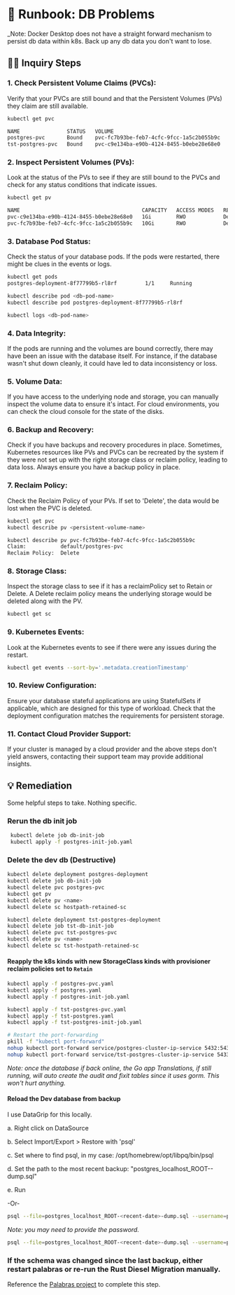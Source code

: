#  📖 Runbook: DB Problems

_Note: Docker Desktop does not have a straight forward mechanism to 
persist db data within k8s. Back up any db data you don't want to lose.

## 🧑‍🚒 Inquiry Steps 

### 1. Check Persistent Volume Claims (PVCs):
Verify that your PVCs are still bound and that the Persistent Volumes (PVs) they claim are still available.

```zsh
kubectl get pvc

NAME               STATUS   VOLUME                                     CAPACITY   ACCESS MODES   STORAGECLASS   VOLUMEATTRIBUTESCLASS   AGE
postgres-pvc       Bound    pvc-fc7b93be-feb7-4cfc-9fcc-1a5c2b055b9c   10Gi       RWO            hostpath       <unset>                 6d16h
tst-postgres-pvc   Bound    pvc-c9e134ba-e90b-4124-8455-b0ebe28e68e0   1Gi        RWO            hostpath       <unset>                 3d20h
```

### 2. Inspect Persistent Volumes (PVs):
Look at the status of the PVs to see if they are still bound to the PVCs and check for any status conditions that indicate issues.

```zsh
kubectl get pv

NAME                                       CAPACITY   ACCESS MODES   RECLAIM POLICY   STATUS   CLAIM                      STORAGECLASS   VOLUMEATTRIBUTESCLASS   REASON   AGE
pvc-c9e134ba-e90b-4124-8455-b0ebe28e68e0   1Gi        RWO            Delete           Bound    default/tst-postgres-pvc   hostpath       <unset>                          3d20h
pvc-fc7b93be-feb7-4cfc-9fcc-1a5c2b055b9c   10Gi       RWO            Delete           Bound    default/postgres-pvc       hostpath       <unset>                          6d16h
```

### 3. Database Pod Status:
Check the status of your database pods. If the pods were restarted, there might be clues in the events or logs.

```zsh
kubectl get pods
postgres-deployment-8f77799b5-rl8rf         1/1     Running            1 (7h16m ago)   5d22h

kubectl describe pod <db-pod-name>
kubectl describe pod postgres-deployment-8f77799b5-rl8rf 

kubectl logs <db-pod-name>
```

### 4. Data Integrity:
If the pods are running and the volumes are bound correctly, there may have been an issue with the database itself. For instance, if the database wasn't shut down cleanly, it could have led to data inconsistency or loss.

### 5. Volume Data:
If you have access to the underlying node and storage, you can manually inspect the volume data to ensure it's intact. For cloud environments, you can check the cloud console for the state of the disks.

### 6. Backup and Recovery:
Check if you have backups and recovery procedures in place. Sometimes, Kubernetes resources like PVs and PVCs can be recreated by the system if they were not set up with the right storage class or reclaim policy, leading to data loss. Always ensure you have a backup policy in place.

### 7. Reclaim Policy:
Check the Reclaim Policy of your PVs. If set to 'Delete', the data would be lost when the PVC is deleted.

```zsh
kubectl get pvc
kubectl describe pv <persistent-volume-name>

kubectl describe pv pvc-fc7b93be-feb7-4cfc-9fcc-1a5c2b055b9c 
Claim:           default/postgres-pvc
Reclaim Policy:  Delete
```

### 8. Storage Class:
Inspect the storage class to see if it has a reclaimPolicy set to Retain or Delete. A Delete reclaim policy means the underlying storage would be deleted along with the PV.

```zsh
kubectl get sc
```

### 9. Kubernetes Events:
Look at the Kubernetes events to see if there were any issues during the restart.

```zsh
kubectl get events --sort-by='.metadata.creationTimestamp'
```
### 10. Review Configuration:
Ensure your database stateful applications are using StatefulSets if applicable, which are designed for this type of workload. Check that the deployment configuration matches the requirements for persistent storage.

### 11. Contact Cloud Provider Support:
If your cluster is managed by a cloud provider and the above steps don't yield answers, contacting their support team may provide additional insights.

## 💡 Remediation 

Some helpful steps to take. Nothing specific. 

### Rerun the db init job
```zsh
 kubectl delete job db-init-job
 kubectl apply -f postgres-init-job.yaml
```

### Delete the dev db (Destructive)
```zsh
kubectl delete deployment postgres-deployment
kubectl delete job db-init-job
kubectl delete pvc postgres-pvc
kubectl get pv
kubectl delete pv <name>
kubectl delete sc hostpath-retained-sc

kubectl delete deployment tst-postgres-deployment
kubectl delete job tst-db-init-job
kubectl delete pvc tst-postgres-pvc
kubectl delete pv <name>
kubectl delete sc tst-hostpath-retained-sc
```

#### Reapply the k8s kinds with new StorageClass kinds with provisioner reclaim policies set to `Retain`
```zsh
kubectl apply -f postgres-pvc.yaml
kubectl apply -f postgres.yaml
kubectl apply -f postgres-init-job.yaml

kubectl apply -f tst-postgres-pvc.yaml
kubectl apply -f tst-postgres.yaml
kubectl apply -f tst-postgres-init-job.yaml

# Restart the port-forwarding
pkill -f "kubectl port-forward"
nohup kubectl port-forward service/postgres-cluster-ip-service 5432:5432 > port-forward.log 2>&1 &
nohup kubectl port-forward service/tst-postgres-cluster-ip-service 5433:5433 > tst-port-forward.log 2>&1 &
```
_Note: once the database if back online, the Go app Translations, if still running, will auto create the audit and fixit tables since it uses gorm. This won't hurt anything._

#### Reload the Dev database from backup
I use DataGrip for this locally.

a. Right click on DataSource

b. Select Import/Export > Restore with 'psql'

c. Set where to find psql, in my case: /opt/homebrew/opt/libpq/bin/psql

d. Set the path to the most recent backup: "postgres_localhost_ROOT-<recent-date>-dump.sql"

e. Run

-Or-
```zsh
psql --file=postgres_localhost_ROOT-<recent-date>-dump.sql --username=postgres --host=localhost --port=5432
```
_Note: you may need to provide the password._
```zsh
psql --file=postgres_localhost_ROOT-<recent-date>-dump.sql --username=postgres --host=localhost --port=5432 --password
```

### If the schema was changed since the last backup, either restart palabras or re-run the Rust Diesel Migration manually.
Reference the [Palabras project](https://github.com/heather92115/palabras/blob/main/docs/db.md) to complete this step.
